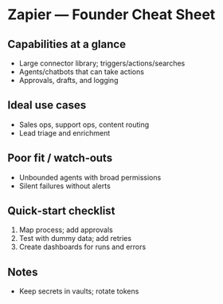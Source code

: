 # Zapier — Founder Cheat Sheet

## Capabilities at a glance
- Large connector library; triggers/actions/searches
- Agents/chatbots that can take actions
- Approvals, drafts, and logging

## Ideal use cases
- Sales ops, support ops, content routing
- Lead triage and enrichment

## Poor fit / watch‑outs
- Unbounded agents with broad permissions
- Silent failures without alerts

## Quick‑start checklist
1. Map process; add approvals
2. Test with dummy data; add retries
2. Create dashboards for runs and errors

## Notes
- Keep secrets in vaults; rotate tokens
